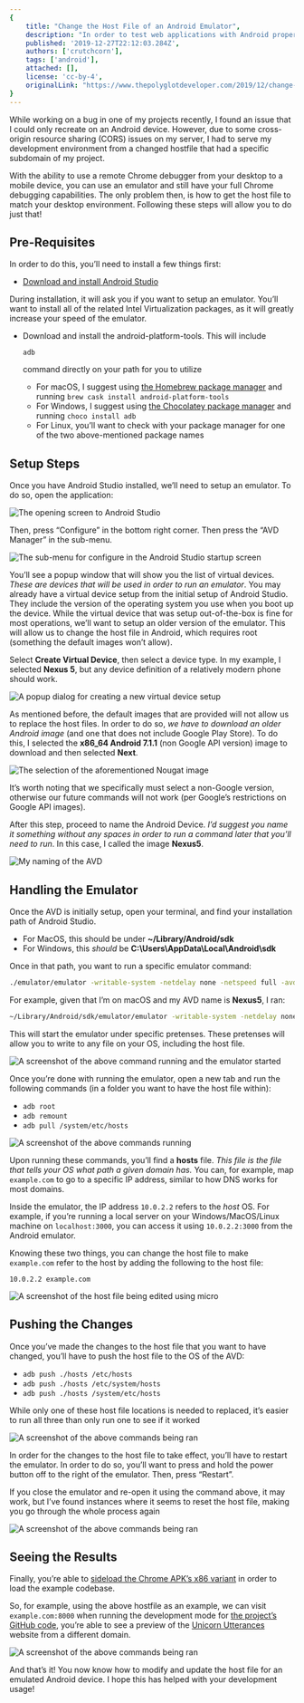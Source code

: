 ```yaml
---
{
    title: "Change the Host File of an Android Emulator",
    description: "In order to test web applications with Android properly, you may need to edit the Android Emulator network host file. Here's how to do so.",
    published: '2019-12-27T22:12:03.284Z',
    authors: ['crutchcorn'],
    tags: ['android'],
    attached: [],
    license: 'cc-by-4',
    originalLink: "https://www.thepolyglotdeveloper.com/2019/12/change-host-file-android-emulator/"
}
---
```


While working on a bug in one of my projects recently, I found an  issue that I could only recreate on an Android device. However, due to  some cross-origin resource sharing (CORS) issues on my server, I had to  serve my development environment from a changed hostfile that had a  specific subdomain of my project.

With the ability to use a remote Chrome debugger from your desktop to a mobile device, you can use an  emulator and still have your full Chrome debugging capabilities. The  only problem then, is how to get the host file to match your desktop  environment. Following these steps will allow you to do just that!

## Pre-Requisites

In order to do this, you’ll need to install a few things first:

- [Download and install Android Studio](https://developer.android.com/studio/install)

During installation, it will ask you if you want to setup an emulator. You’ll  want to install all of the related Intel Virtualization packages, as it  will greatly increase your speed of the emulator.

- Download and install the android-platform-tools. This will include 

  ```
  adb
  ```

   command directly on your path for you to utilize

  - For macOS, I suggest using [the Homebrew package manager](https://brew.sh/) and running `brew cask install android-platform-tools`
  - For Windows, I suggest using [the Chocolatey package manager](https://chocolatey.org/) and running `choco install adb`
  - For Linux, you’ll want to check with your package manager for one of the two above-mentioned package names

## Setup Steps

Once you have Android Studio installed, we’ll need to setup an emulator. To do so, open the application:

![The opening screen to Android Studio](./1.png)

Then, press “Configure” in the bottom right corner. Then press the “AVD Manager” in the sub-menu.

![The sub-menu for configure in the Android Studio startup screen](./2.png)

You’ll see a popup window that will show you the list of virtual devices. *These are devices that will be used in order to run an emulator*. You may already have a virtual device setup from the initial setup of  Android Studio. They include the version of the operating system you use when you boot up the device. While the virtual device that was setup  out-of-the-box is fine for most operations, we’ll want to setup an older version of the emulator. This will allow us to change the host file in  Android, which requires root (something the default images won’t allow).

Select **Create Virtual Device**, then select a device type. In my example, I selected **Nexus 5**, but any device definition of a relatively modern phone should work.

![A popup dialog for creating a new virtual device setup](./3.png)

As mentioned before, the default images that are provided will not allow us to replace the host files. In order to do so, *we have to download an older Android image* (and one that does not include Google Play Store). To do this, I selected the **x86_64 Android 7.1.1** (non Google API version) image to download and then selected **Next**.

![The selection of the aforementioned Nougat image](./4.png)

It’s worth noting that we specifically must select a non-Google version,  otherwise our future commands will not work (per Google’s restrictions  on Google API images).

After this step, proceed to name the Android Device. *I’d suggest you name it something without any spaces in order to run a command later that you’ll need to run*. In this case, I called the image **Nexus5**.

![My naming of the AVD](./5.png)

## Handling the Emulator

Once the AVD is initially setup, open your terminal, and find your installation path of Android Studio.

- For MacOS, this should be under **~/Library/Android/sdk**
- For Windows, this *should* be **C:\Users<username>\AppData\Local\Android\sdk**

Once in that path, you want to run a specific emulator command:

```bash
./emulator/emulator -writable-system -netdelay none -netspeed full -avd <AVDName>
```

For example, given that I’m on macOS and my AVD name is **Nexus5**, I ran:

```bash
~/Library/Android/sdk/emulator/emulator -writable-system -netdelay none -netspeed full -avd Nexus5
```

This will start the emulator under specific  pretenses. These pretenses will allow you to write to any file on your  OS, including the host file.

![A screenshot of the above command running and the emulator started](./6.png)

Once you’re done with running the emulator, open a new tab and run the  following commands (in a folder you want to have the host file within):

- `adb root`
- `adb remount`
- `adb pull /system/etc/hosts`

![A screenshot of the above commands running](./7.png)

Upon running these commands, you’ll find a **hosts** file. *This file is the file that tells your OS what path a given domain has.* You can, for example, map `example.com` to go to a specific IP address, similar to how DNS works for most domains.

Inside the emulator, the IP address `10.0.2.2` refers to the *host* OS. For example, if you’re running a local server on your Windows/MacOS/Linux machine on `localhost:3000`, you can access it using `10.0.2.2:3000` from the Android emulator.

Knowing these two things, you can change the host file to make `example.com` refer to the host by adding the following to the host file:

```plaintext
10.0.2.2 example.com
```

![A screenshot of the host file being edited using micro](./8.png)

## Pushing the Changes

Once you’ve made the changes to the host file that you want to have changed, you’ll have to push the host file to the OS of the AVD:

- `adb push ./hosts /etc/hosts`
- `adb push ./hosts /etc/system/hosts`
- `adb push ./hosts /system/etc/hosts`

While only one of these host file locations is needed to replaced, it’s  easier to run all three than only run one to see if it worked

![A screenshot of the above commands being ran](./9.png)

In order for the changes to the host file to take effect, you’ll have to  restart the emulator. In order to do so, you’ll want to press and hold  the power button off to the right of the emulator. Then, press  “Restart”.

If you close the emulator and re-open it using the  command above, it may work, but I’ve found instances where it seems to  reset the host file, making you go through the whole process again

![A screenshot of the above commands being ran](./10.png)

## Seeing the Results

Finally, you’re able to [sideload the Chrome APK’s x86 variant](https://www.apkmirror.com/apk/google-inc/chrome) in order to load the example codebase.

So, for example, using the above hostfile as an example, we can visit `example.com:8000` when running the development mode for [the project’s GitHub code](https://github.com/unicorn-utterances/unicorn-utterances/), you’re able to see a preview of the [Unicorn Utterances](/) website from a different domain.

![A screenshot of the above commands being ran](./11.png)

And that’s it! You now know how to modify and update the host file for an  emulated Android device. I hope this has helped with your development  usage!

